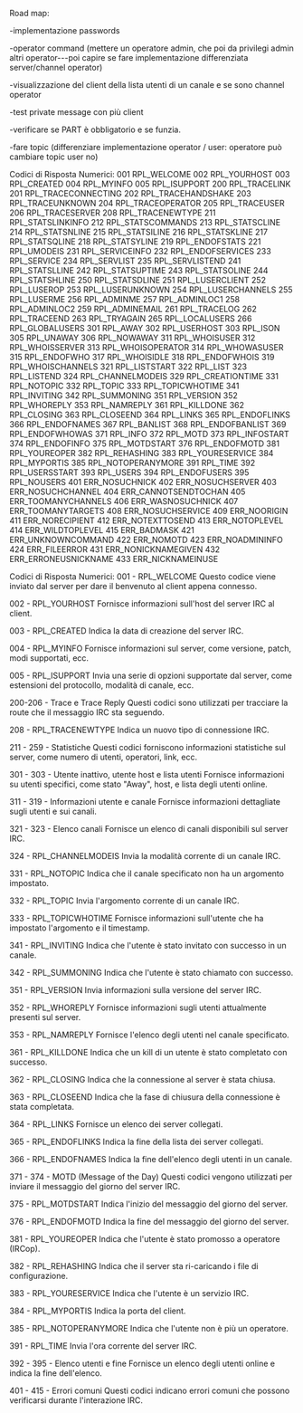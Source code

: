 Road map:

-implementazione passwords

-operator command (mettere un operatore admin, che poi da privilegi admin altri operator---poi capire se fare implementazione differenziata server/channel operator)

-visualizzazione del client della lista utenti di un canale e se sono channel operator

-test private message con più client

-verificare se PART è obbligatorio e se funzia.

-fare topic (differenziare implementazione operator / user: operatore può cambiare topic user no)








Codici di Risposta Numerici:
001 RPL_WELCOME
002 RPL_YOURHOST
003 RPL_CREATED
004 RPL_MYINFO
005 RPL_ISUPPORT
200 RPL_TRACELINK
201 RPL_TRACECONNECTING
202 RPL_TRACEHANDSHAKE
203 RPL_TRACEUNKNOWN
204 RPL_TRACEOPERATOR
205 RPL_TRACEUSER
206 RPL_TRACESERVER
208 RPL_TRACENEWTYPE
211 RPL_STATSLINKINFO
212 RPL_STATSCOMMANDS
213 RPL_STATSCLINE
214 RPL_STATSNLINE
215 RPL_STATSILINE
216 RPL_STATSKLINE
217 RPL_STATSQLINE
218 RPL_STATSYLINE
219 RPL_ENDOFSTATS
221 RPL_UMODEIS
231 RPL_SERVICEINFO
232 RPL_ENDOFSERVICES
233 RPL_SERVICE
234 RPL_SERVLIST
235 RPL_SERVLISTEND
241 RPL_STATSLLINE
242 RPL_STATSUPTIME
243 RPL_STATSOLINE
244 RPL_STATSHLINE
250 RPL_STATSDLINE
251 RPL_LUSERCLIENT
252 RPL_LUSEROP
253 RPL_LUSERUNKNOWN
254 RPL_LUSERCHANNELS
255 RPL_LUSERME
256 RPL_ADMINME
257 RPL_ADMINLOC1
258 RPL_ADMINLOC2
259 RPL_ADMINEMAIL
261 RPL_TRACELOG
262 RPL_TRACEEND
263 RPL_TRYAGAIN
265 RPL_LOCALUSERS
266 RPL_GLOBALUSERS
301 RPL_AWAY
302 RPL_USERHOST
303 RPL_ISON
305 RPL_UNAWAY
306 RPL_NOWAWAY
311 RPL_WHOISUSER
312 RPL_WHOISSERVER
313 RPL_WHOISOPERATOR
314 RPL_WHOWASUSER
315 RPL_ENDOFWHO
317 RPL_WHOISIDLE
318 RPL_ENDOFWHOIS
319 RPL_WHOISCHANNELS
321 RPL_LISTSTART
322 RPL_LIST
323 RPL_LISTEND
324 RPL_CHANNELMODEIS
329 RPL_CREATIONTIME
331 RPL_NOTOPIC
332 RPL_TOPIC
333 RPL_TOPICWHOTIME
341 RPL_INVITING
342 RPL_SUMMONING
351 RPL_VERSION
352 RPL_WHOREPLY
353 RPL_NAMREPLY
361 RPL_KILLDONE
362 RPL_CLOSING
363 RPL_CLOSEEND
364 RPL_LINKS
365 RPL_ENDOFLINKS
366 RPL_ENDOFNAMES
367 RPL_BANLIST
368 RPL_ENDOFBANLIST
369 RPL_ENDOFWHOWAS
371 RPL_INFO
372 RPL_MOTD
373 RPL_INFOSTART
374 RPL_ENDOFINFO
375 RPL_MOTDSTART
376 RPL_ENDOFMOTD
381 RPL_YOUREOPER
382 RPL_REHASHING
383 RPL_YOURESERVICE
384 RPL_MYPORTIS
385 RPL_NOTOPERANYMORE
391 RPL_TIME
392 RPL_USERSSTART
393 RPL_USERS
394 RPL_ENDOFUSERS
395 RPL_NOUSERS
401 ERR_NOSUCHNICK
402 ERR_NOSUCHSERVER
403 ERR_NOSUCHCHANNEL
404 ERR_CANNOTSENDTOCHAN
405 ERR_TOOMANYCHANNELS
406 ERR_WASNOSUCHNICK
407 ERR_TOOMANYTARGETS
408 ERR_NOSUCHSERVICE
409 ERR_NOORIGIN
411 ERR_NORECIPIENT
412 ERR_NOTEXTTOSEND
413 ERR_NOTOPLEVEL
414 ERR_WILDTOPLEVEL
415 ERR_BADMASK
421 ERR_UNKNOWNCOMMAND
422 ERR_NOMOTD
423 ERR_NOADMININFO
424 ERR_FILEERROR
431 ERR_NONICKNAMEGIVEN
432 ERR_ERRONEUSNICKNAME
433 ERR_NICKNAMEINUSE

Codici di Risposta Numerici:
001 - RPL_WELCOME
Questo codice viene inviato dal server per dare il benvenuto al client appena connesso.

002 - RPL_YOURHOST
Fornisce informazioni sull'host del server IRC al client.

003 - RPL_CREATED
Indica la data di creazione del server IRC.

004 - RPL_MYINFO
Fornisce informazioni sul server, come versione, patch, modi supportati, ecc.

005 - RPL_ISUPPORT
Invia una serie di opzioni supportate dal server, come estensioni del protocollo, modalità di canale, ecc.

200-206 - Trace e Trace Reply
Questi codici sono utilizzati per tracciare la route che il messaggio IRC sta seguendo.

208 - RPL_TRACENEWTYPE
Indica un nuovo tipo di connessione IRC.

211 - 259 - Statistiche
Questi codici forniscono informazioni statistiche sul server, come numero di utenti, operatori, link, ecc.

301 - 303 - Utente inattivo, utente host e lista utenti
Fornisce informazioni su utenti specifici, come stato "Away", host, e lista degli utenti online.

311 - 319 - Informazioni utente e canale
Fornisce informazioni dettagliate sugli utenti e sui canali.

321 - 323 - Elenco canali
Fornisce un elenco di canali disponibili sul server IRC.

324 - RPL_CHANNELMODEIS
Invia la modalità corrente di un canale IRC.

331 - RPL_NOTOPIC
Indica che il canale specificato non ha un argomento impostato.

332 - RPL_TOPIC
Invia l'argomento corrente di un canale IRC.

333 - RPL_TOPICWHOTIME
Fornisce informazioni sull'utente che ha impostato l'argomento e il timestamp.

341 - RPL_INVITING
Indica che l'utente è stato invitato con successo in un canale.

342 - RPL_SUMMONING
Indica che l'utente è stato chiamato con successo.

351 - RPL_VERSION
Invia informazioni sulla versione del server IRC.

352 - RPL_WHOREPLY
Fornisce informazioni sugli utenti attualmente presenti sul server.

353 - RPL_NAMREPLY
Fornisce l'elenco degli utenti nel canale specificato.

361 - RPL_KILLDONE
Indica che un kill di un utente è stato completato con successo.

362 - RPL_CLOSING
Indica che la connessione al server è stata chiusa.

363 - RPL_CLOSEEND
Indica che la fase di chiusura della connessione è stata completata.

364 - RPL_LINKS
Fornisce un elenco dei server collegati.

365 - RPL_ENDOFLINKS
Indica la fine della lista dei server collegati.

366 - RPL_ENDOFNAMES
Indica la fine dell'elenco degli utenti in un canale.

371 - 374 - MOTD (Message of the Day)
Questi codici vengono utilizzati per inviare il messaggio del giorno del server IRC.

375 - RPL_MOTDSTART
Indica l'inizio del messaggio del giorno del server.

376 - RPL_ENDOFMOTD
Indica la fine del messaggio del giorno del server.

381 - RPL_YOUREOPER
Indica che l'utente è stato promosso a operatore (IRCop).

382 - RPL_REHASHING
Indica che il server sta ri-caricando i file di configurazione.

383 - RPL_YOURESERVICE
Indica che l'utente è un servizio IRC.

384 - RPL_MYPORTIS
Indica la porta del client.

385 - RPL_NOTOPERANYMORE
Indica che l'utente non è più un operatore.

391 - RPL_TIME
Invia l'ora corrente del server IRC.

392 - 395 - Elenco utenti e fine
Fornisce un elenco degli utenti online e indica la fine dell'elenco.

401 - 415 - Errori comuni
Questi codici indicano errori comuni che possono verificarsi durante l'interazione IRC.
